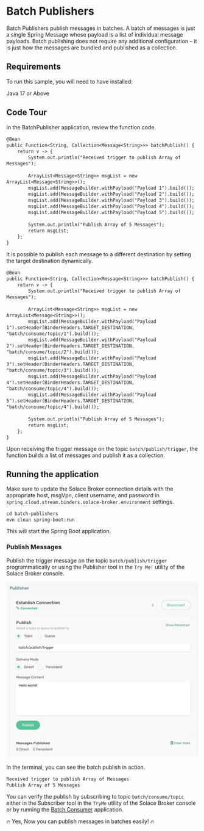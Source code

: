 # Batch Publishers

Batch Publishers publish messages in batches. A batch of messages is just a single Spring Message whose payload is a list of individual message payloads.
Batch publishing does not require any additional configuration – it is just how the messages are bundled and published as a collection.

## Requirements

To run this sample, you will need to have installed:

Java 17 or Above

## Code Tour

In the BatchPublisher application, review the function code.

```
@Bean
public Function<String, Collection<Message<String>>> batchPublish() {
    return v -> {
        System.out.println("Received trigger to publish Array of Messages");
        
        ArrayList<Message<String>> msgList = new ArrayList<Message<String>>();
        msgList.add(MessageBuilder.withPayload("Payload 1").build());
        msgList.add(MessageBuilder.withPayload("Payload 2").build());
        msgList.add(MessageBuilder.withPayload("Payload 3").build());
        msgList.add(MessageBuilder.withPayload("Payload 4").build());
        msgList.add(MessageBuilder.withPayload("Payload 5").build());
        
        System.out.println("Publish Array of 5 Messages");
        return msgList;
    };
}

```

It is possible to publish each message to a different destination by setting the target destination dynamically.

```
@Bean
public Function<String, Collection<Message<String>>> batchPublish() {
    return v -> {
        System.out.println("Received trigger to publish Array of Messages");
        
        ArrayList<Message<String>> msgList = new ArrayList<Message<String>>();
        msgList.add(MessageBuilder.withPayload("Payload 1").setHeader(BinderHeaders.TARGET_DESTINATION, "batch/consume/topic/1").build());
        msgList.add(MessageBuilder.withPayload("Payload 2").setHeader(BinderHeaders.TARGET_DESTINATION, "batch/consume/topic/2").build());
        msgList.add(MessageBuilder.withPayload("Payload 3").setHeader(BinderHeaders.TARGET_DESTINATION, "batch/consume/topic/3").build());
        msgList.add(MessageBuilder.withPayload("Payload 4").setHeader(BinderHeaders.TARGET_DESTINATION, "batch/consume/topic/4").build());
        msgList.add(MessageBuilder.withPayload("Payload 5").setHeader(BinderHeaders.TARGET_DESTINATION, "batch/consume/topic/4").build());
        
        System.out.println("Publish Array of 5 Messages");
        return msgList;
    };
}

```

Upon receiving the trigger message on the topic `batch/publish/trigger`, the function builds a list of messages and publish it as a collection.

## Running the application

Make sure to update the Solace Broker connection details with the appropriate host, msgVpn, client username, and password in `spring.cloud.stream.binders.solace-broker.environment` settings.

```
cd batch-publishers
mvn clean spring-boot:run
```
This will start the Spring Boot application.

### Publish Messages
Publish the trigger message on the topic `batch/publish/trigger` programmatically or using the Publisher tool in the `Try Me!` utility of the Solace Broker console. 

<p align="center"><img width="640" alt="auth" src="images/tryme-publisher-trigger.jpg"></p>


In the terminal, you can see the batch publish in action.
```
Received trigger to publish Array of Messages
Publish Array of 5 Messages
```

You can verify the publish by subscribing to topic `batch/consume/topic` either in the Subscriber tool in the `TryMe` utility of the Solace Broker console or by running the [Batch Consumer](https://github.com/solacecommunity/solace-spring-cloud-stream-binder-features/tree/main/batch-consumers) application.

🔥 Yes, Now you can publish messages in batches easily! 🔥